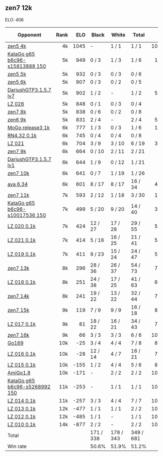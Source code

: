 ## zen7 12k ##

ELO: 406

Opponent | Rank | ELO | Black | White | Total | Win rate
---------|-----:|----:|-------|-------|-------|-------:
[zen5 4k](zen5%204k.md) | 4k | 1045 | - | 1 / 1 | 1 / 1 | 100.0%
[KataGo g65 b6c96-s15813888 150](KataGo%20g65%20b6c96-s15813888%20150.md) | 5k | 949 | 0 / 3 | 1 / 3 | 1 / 6 | 16.7%
[zen5 5k](zen5%205k.md) | 5k | 932 | 0 / 3 | 0 / 3 | 0 / 6 | 0.0%
[zen5 6k](zen5%206k.md) | 5k | 907 | 0 / 3 | 0 / 2 | 0 / 5 | 0.0%
[DariushGTP3.1.5.7 lv7](DariushGTP3.1.5.7%20lv7.md) | 5k | 902 | 1 / 2 | - | 1 / 2 | 50.0%
[LZ 026](LZ%20026.md) | 5k | 848 | 0 / 1 | 0 / 3 | 0 / 4 | 0.0%
[zen7 8k](zen7%208k.md) | 5k | 838 | 0 / 6 | 0 / 2 | 0 / 8 | 0.0%
[zen6 9k](zen6%209k.md) | 5k | 831 | 2 / 4 | - | 2 / 4 | 50.0%
[MoGo release3 1k](MoGo%20release3%201k.md) | 6k | 777 | 1 / 3 | 0 / 3 | 1 / 6 | 16.7%
[RN4.32 0.1k](RN4.32%200.1k.md) | 6k | 745 | 0 / 4 | 0 / 4 | 0 / 8 | 0.0%
[LZ 021](LZ%20021.md) | 6k | 704 | 3 / 9 | 3 / 10 | 6 / 19 | 31.6%
[zen7 9k](zen7%209k.md) | 6k | 664 | 0 / 10 | 2 / 11 | 2 / 21 | 9.5%
[DariushGTP3.1.5.7 lv1](DariushGTP3.1.5.7%20lv1.md) | 6k | 644 | 1 / 9 | 0 / 12 | 1 / 21 | 4.8%
[zen7 10k](zen7%2010k.md) | 6k | 641 | 0 / 7 | 1 / 19 | 1 / 26 | 3.8%
[aya 6.34](aya%206.34.md) | 6k | 601 | 8 / 17 | 8 / 17 | 16 / 34 | 47.1%
[zen7 11k](zen7%2011k.md) | 7k | 593 | 2 / 12 | 1 / 18 | 3 / 30 | 10.0%
[KataGo g65 b6c96-s10017536 150](KataGo%20g65%20b6c96-s10017536%20150.md) | 7k | 499 | 5 / 20 | 9 / 20 | 14 / 40 | 35.0%
[LZ 020 0.1k](LZ%20020%200.1k.md) | 7k | 424 | 12 / 27 | 17 / 28 | 29 / 55 | 52.7%
[LZ 021 0.1k](LZ%20021%200.1k.md) | 7k | 414 | 5 / 16 | 16 / 25 | 21 / 41 | 51.2%
[LZ 019 0.1k](LZ%20019%200.1k.md) | 7k | 411 | 9 / 23 | 15 / 24 | 24 / 47 | 51.1%
[zen7 13k](zen7%2013k.md) | 8k | 296 | 28 / 36 | 26 / 37 | 54 / 73 | 74.0%
[LZ 018 0.1k](LZ%20018%200.1k.md) | 8k | 251 | 24 / 38 | 17 / 25 | 41 / 63 | 65.1%
[zen7 14k](zen7%2014k.md) | 8k | 241 | 19 / 22 | 13 / 22 | 32 / 44 | 72.7%
[zen7 15k](zen7%2015k.md) | 9k | 119 | 7 / 9 | 9 / 9 | 16 / 18 | 88.9%
[LZ 017 0.1k](LZ%20017%200.1k.md) | 9k | 81 | 18 / 22 | 16 / 21 | 34 / 43 | 79.1%
[zen7 16k](zen7%2016k.md) | 9k | 66 | 3 / 3 | 3 / 3 | 6 / 6 | 100.0%
[Go169](Go169.md) | 10k | -25 | 3 / 4 | 4 / 4 | 7 / 8 | 87.5%
[LZ 016 0.1k](LZ%20016%200.1k.md) | 10k | -28 | 12 / 14 | 4 / 7 | 16 / 21 | 76.2%
[LZ 015 0.1k](LZ%20015%200.1k.md) | 10k | -155 | 1 / 2 | 4 / 4 | 5 / 6 | 83.3%
[AmiGo1.8](AmiGo1.8.md) | 10k | -171 | - | 2 / 2 | 2 / 2 | 100.0%
[KataGo g65 b6c96-s5268992 150](KataGo%20g65%20b6c96-s5268992%20150.md) | 11k | -253 | - | 1 / 1 | 1 / 1 | 100.0%
[LZ 014 0.1k](LZ%20014%200.1k.md) | 11k | -257 | 3 / 3 | 4 / 4 | 7 / 7 | 100.0%
[LZ 013 0.1k](LZ%20013%200.1k.md) | 12k | -477 | 1 / 1 | 1 / 1 | 2 / 2 | 100.0%
[LZ 012 0.1k](LZ%20012%200.1k.md) | 12k | -485 | 1 / 1 | - | 1 / 1 | 100.0%
[LZ 010 0.1k](LZ%20010%200.1k.md) | 14k | -877 | 2 / 2 | - | 2 / 2 | 100.0%
Total | | | 171 / 338 | 178 / 343 | 349 / 681 | 
Win rate| | | 50.6% | 51.9% | 51.2% | 
